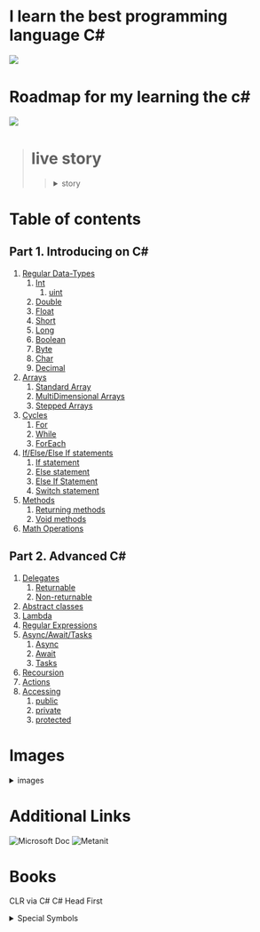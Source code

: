 
# I learn the best programming language C#

![](https://www.freeiconspng.com/uploads/c-logo-icon-18.png)

# Roadmap for my learning the c#

![](https://media.istockphoto.com/id/691423398/ru/%D0%B2%D0%B5%D0%BA%D1%82%D0%BE%D1%80%D0%BD%D0%B0%D1%8F/%D0%B8%D0%B7%D0%B2%D0%B8%D0%BB%D0%B8%D1%81%D1%82%D0%B0%D1%8F-%D0%B4%D0%BE%D1%80%D0%BE%D0%B3%D0%B0-%D0%BD%D0%B0-%D0%B1%D0%B5%D0%BB%D0%BE%D0%BC-%D0%B8%D0%B7%D0%BE%D0%BB%D0%B8%D1%80%D0%BE%D0%B2%D0%B0%D0%BD%D0%BD%D0%BE%D0%BC-%D1%84%D0%BE%D0%BD%D0%B5-%D1%81-pin-%D0%BA%D0%BE%D0%B4%D0%B0%D0%BC%D0%B8.jpg?s=612x612&w=0&k=20&c=tfN7wEwJUJMeu4hFaCoUVa2Ot1Nb3lzDDteUS195nAg=)

> # live story
>> <details><summary>story</summary>I saw a video on youtube. something like this:how to write your first program.and I wanted to start studying this business myself, but since I didn’t have a smart computer, I just watched the video and tried not this language, but the HTML markup language, and something seemed to work out. I simultaneously studied at a technical school as a builder, but I did not like this profession. I finished my studies and went into the army, then I moved in with my brother and began to get serious, having bought myself a laptop before that, but at first I could not decide what I wanted and studied everything that was not nailed down, but soon I seriously decided to study C#</details>

# Table of contents
##  Part 1. Introducing on C#
1.  [Regular Data-Types](https://github.com/0xc0000007b/csharplearning-roadmap/blob/master/ConsoleApplication3/learning/basics/NativeDataTypes.cs)
    1. [Int](https://learn.microsoft.com/en-us/dotnet/csharp/language-reference/builtin-types/integral-numeric-types)
        1. [uint](https://learn.microsoft.com/en-us/dotnet/csharp/language-reference/builtin-types/integral-numeric-types)
    2. [Double](https://learn.microsoft.com/en-us/dotnet/csharp/language-reference/builtin-types/floating-point-numeric-types)
    3. [Float](https://learn.microsoft.com/en-us/dotnet/csharp/language-reference/builtin-types/floating-point-numeric-types)
    4. [Short](https://learn.microsoft.com/en-us/dotnet/csharp/language-reference/builtin-types/integral-numeric-types)
    5. [Long](https://learn.microsoft.com/en-us/dotnet/csharp/language-reference/builtin-types/integral-numeric-types)
    6. [Boolean](https://learn.microsoft.com/en-us/dotnet/csharp/language-reference/builtin-types/bool)
    7. [Byte](https://learn.microsoft.com/en-us/dotnet/csharp/language-reference/builtin-types/integral-numeric-types)
    8. [Char](https://learn.microsoft.com/en-us/dotnet/csharp/language-reference/builtin-types/char)
    9. [Decimal](https://learn.microsoft.com/en-us/dotnet/csharp/language-reference/builtin-types/floating-point-numeric-types)
2. [Arrays](https://github.com/0xc0000007b/csharplearning-roadmap/blob/master/ConsoleApplication3/learning/basics/ArraysAndCycles.cs)
      1. [Standard Array](https://learn.microsoft.com/en-us/dotnet/csharp/programming-guide/arrays/single-dimensional-arrays)
      2. [MultiDimensional Arrays](https://learn.microsoft.com/en-us/dotnet/csharp/programming-guide/arrays/multidimensional-arrays)
      3. [Stepped Arrays](https://learn.microsoft.com/en-us/dotnet/csharp/programming-guide/arrays/jagged-arrays)
3. [Cycles](https://github.com/0xc0000007b/csharplearning-roadmap/blob/master/ConsoleApplication3/learning/basics/ArraysAndCycles.cs)
    1. [For](https://learn.microsoft.com/ru-ru/dotnet/csharp/language-reference/statements/iteration-statements#the-for-statement)
    2. [While](https://learn.microsoft.com/ru-ru/dotnet/csharp/language-reference/statements/iteration-statements#the-while-statement)
    3. [ForEach](https://learn.microsoft.com/ru-ru/dotnet/csharp/language-reference/statements/iteration-statements#the-foreach-statement)
4. [If/Else/Else If statements](https://github.com/0xc0000007b/csharplearning-roadmap/blob/master/ConsoleApplication3/learning/basics/IfElseStatements.cs)
    1. [If statement](https://learn.microsoft.com/en-us/dotnet/csharp/language-reference/statements/selection-statements#the-if-statement)
    2. [Else statement](https://learn.microsoft.com/en-us/dotnet/csharp/language-reference/statements/selection-statements#the-if-statement)
    3. [Else If Statement](https://learn.microsoft.com/en-us/dotnet/csharp/language-reference/statements/selection-statements#the-if-statement)
    4. [Switch statement](https://learn.microsoft.com/en-us/dotnet/csharp/language-reference/statements/selection-statements#the-switch-statement)
5. [Methods](https://github.com/0xc0000007b/csharplearning-roadmap/blob/master/ConsoleApplication3/learning/basics/Methods.cs)
    1. [Returning methods](https://learn.microsoft.com/en-us/dotnet/csharp/programming-guide/classes-and-structs/methods)
    2. [Void methods](https://learn.microsoft.com/en-us/dotnet/csharp/programming-guide/classes-and-structs/methods)
6. [Math Operations](https://github.com/0xc0000007b/csharplearning-roadmap/blob/master/ConsoleApplication3/learning/basics/MathOperations.cs)
## Part 2. Advanced C#
1. [Delegates](https://github.com/0xc0000007b/csharplearning-roadmap/blob/master/ConsoleApplication3/learning/advanced/Delegates.cs)
   1. [Returnable](https://learn.microsoft.com/en-us/dotnet/csharp/programming-guide/classes-and-structs/methods)
   2. [Non-returnable](https://learn.microsoft.com/en-us/dotnet/csharp/programming-guide/classes-and-structs/methods)
2. [Abstract classes](https://github.com/0xc0000007b/csharplearning-roadmap/blob/master/ConsoleApplication3/learning/advanced/ClassesAnd300LayersOfAbstract.cs)
3. [Lambda](https://github.com/0xc0000007b/csharplearning-roadmap/blob/master/ConsoleApplication3/learning/advanced/LambdaExpressions.cs)
4. [Regular Expressions](https://github.com/0xc0000007b/csharplearning-roadmap/blob/master/ConsoleApplication3/learning/advanced/RegularExp.cs)
5. [Async/Await/Tasks](https://github.com/0xc0000007b/csharplearning-roadmap/blob/master/ConsoleApplication3/learning/advanced/AsyncAwaitTasks.cs)
    1. [Async](https://learn.microsoft.com/en-us/dotnet/csharp/programming-guide/concepts/async/)
    2. [Await](https://learn.microsoft.com/en-us/dotnet/csharp/language-reference/operators/await)
    3. [Tasks](https://learn.microsoft.com/en-us/dotnet/api/system.threading.tasks.task?view=net-7.0)
6. [Recoursion](https://github.com/0xc0000007b/csharplearning-roadmap/blob/master/ConsoleApplication3/learning/advanced/Recoursion.cs)
7. [Actions](https://github.com/0xc0000007b/csharplearning-roadmap/blob/master/ConsoleApplication3/learning/advanced/Actions.cs)
8. [Accessing](https://github.com/0xc0000007b/csharplearning-roadmap/blob/master/ConsoleApplication3/learning/basics/Methods.cs)
   1. [public](https://learn.microsoft.com/en-us/dotnet/csharp/language-reference/keywords/public)
   2. [private](https://learn.microsoft.com/en-us/dotnet/csharp/language-reference/keywords/private)
   3. [protected](https://learn.microsoft.com/en-us/dotnet/csharp/language-reference/keywords/protected)


# Images

<details><summary>images</summary>
<details><summary>Methods</summary>
void:
<img src="images/Methods/void.png"/>
returnable:
<img src="images/Methods/returning2darray.png"/>
</details>
<details>
<summary>Arrays</summary>
<details><summary>1 dimesion:</summary>
<img src="images/arrays/arrayinit.png" alt="">
<img src="images/arrays/arrayoutput.png" alt="">

</details>
<details><summary>Multidemensial:</summary>
<img src="images/arrays/2dArrayinit.png"/>
<img src="images/arrays/2darrayoutput.png"/>
</details>
<details><summary>Stepped arrays</summary>
<img src="images/arrays/steppedarray.png"/>
<img src="images/arrays/steppedarrayoutput.png"/>
</details>
</details>
<details><summary>Acess modifiers</summary>
<details><summary>private</summary>
<img src="images/private/private.png" alt="">
try invoke this method in main 

<img src="images/private/intellisese.png" alt="">
</details>
<details><summary>public</summary>
<img src="images/public/public.png" alt="">
try invoke this method in main 

<img src="images/public/intelissence.png" alt="">
</details>
<details><summary>protected</summary>
<img src="images/protected/protected.png" alt="">
try invoke this method in main 

<img src="images/protected/intellisense.png" alt="">
</details>
</details>
<details><summary>Delegates:</summary>
<img src="images/delegates/delegates.png" alt="">
</details>

</details>


# Additional Links
![Microsoft Doc](https://learn.microsoft.com/en-us/dotnet)
![Metanit](https://metanit.com/sharp)
# Books
CLR via C#
C# Head First



 <details>
<summary> Special Symbols</summary> 
\n - new line,
\t - tab,

\r - teleport the cursor to start of line  
 \b - split 2 last digits   
</details>
